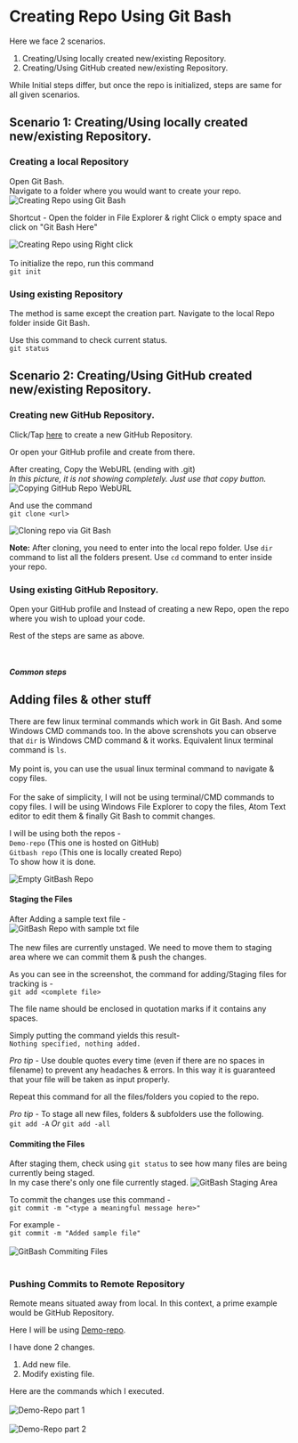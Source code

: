 # Creating Repo Using Git Bash

Here we face 2 scenarios.

1.  Creating/Using locally created new/existing Repository.
2.  Creating/Using GitHub created new/existing Repository.

While Initial steps differ, but once the repo is initialized, steps are same for all given scenarios.

## Scenario 1: Creating/Using locally created new/existing Repository.

### Creating a local Repository

Open Git Bash. <br>
Navigate to a folder where you would want to create your repo.
![Creating Repo using Git Bash](/Assets/Creating%20Repo%20in%20Git%20Bash.png)

Shortcut - Open the folder in File Explorer & right Click o empty space and click on "Git Bash Here"

![Creating Repo using Right click](/Assets/Creating%20Repo%20in%20Git%20Bash%20using%20Right%20click.png)
<br><br>
To initialize the repo, run this command <br>
`git init`
<br>

### Using existing Repository

The method is same except the creation part. Navigate to the local Repo folder inside Git Bash.

Use this command to check current status.<br>
`git status`

## Scenario 2: Creating/Using GitHub created new/existing Repository.

### Creating new GitHub Repository.

Click/Tap [here](www.github.com/new) to create a new GitHub Repository.<br>

Or open your GitHub profile and create from there.<br>

After creating, Copy the WebURL (ending with .git)<br>
_In this picture, it is not showing completely. Just use that copy button._
![Copying GitHub Repo WebURL](/Assets/Cloning%20Repo%20into%20GD.png)

And use the command <br>
`git clone <url>`

![Cloning repo via Git Bash](/Assets/Git%20bash%20clone.png)

**Note:** After cloning, you need to enter into the local repo folder. Use `dir` command to list all the folders present. Use `cd` command to enter inside your repo.

### Using existing GitHub Repository.

Open your GitHub profile and Instead of creating a new Repo, open the repo where you wish to upload your code.<br>

Rest of the steps are same as above.<br><br><br>

**_Common steps_**<br>

## Adding files & other stuff

There are few linux terminal commands which work in Git Bash. And some Windows CMD commands too. In the above screnshots you can observe that `dir` is Windows CMD command & it works. Equivalent linux terminal command is `ls`. <br><br>
My point is, you can use the usual linux terminal command to navigate & copy files.<br><br>
For the sake of simplicity, I will not be using terminal/CMD commands to copy files. I will be using Windows File Explorer to copy the files, Atom Text editor to edit them & finally Git Bash to commit changes.<br>

I will be using both the repos - <br>
`Demo-repo`  (This one is hosted on GitHub)<br>
`Gitbash repo` (This one is locally created Repo)<br>
To show how it is done.<br>

![Empty GitBash Repo](/Assets/Empty%20Gitbash%20Repo.png)

#### Staging the Files

After Adding a sample text file -<br>
![GitBash Repo with sample txt file](/Assets/GBR%20with%20sample%20txt.png)<br><br>
The new files are currently unstaged. We need to move them to staging area where we can commit them & push the changes.<br>

As you can see in the screenshot, the command for adding/Staging files for tracking is -<br>
`git add <complete file>`

The file name should be enclosed in quotation marks if it contains any spaces.

Simply putting the command yields this result-<br>
`Nothing specified, nothing added.`

_Pro tip_ - Use double quotes every time (even if there are no spaces in filename) to prevent any headaches & errors. In this way it is guaranteed that your file will be taken as input properly.<br>

Repeat this command for all the files/folders you copied to the repo.<br>

_Pro tip_ - To stage all new files, folders & subfolders use the following.<br>
`git add -A` _Or_ `git add -all`<br>

#### Commiting the Files

After staging them, check using `git status` to see how many files are being currently being staged.<br>
In my case there's only one file currently staged.
![GitBash Staging Area](/Assets/GB%20Staged%20files.png)

To commit the changes use this command -<br>
`git commit -m "<type a meaningful message here>"`
<br>

For example -<br>
`git commit -m "Added sample file"`
<br><br>
![GitBash Commiting Files](/Assets/GB%20Commit%20Files.png)
<br><br>

### Pushing Commits to Remote Repository

Remote means situated away from local.
In this context, a prime example would be GitHub Repository.

Here I will be using [Demo-repo](https://github.com/MRDGH2821/Demo-Repo).

I have done 2 changes.

1.  Add new file.
2.  Modify existing file.

Here are the commands which I executed.<br><br>
![Demo-Repo part 1](/Assets/GB%20Demo%20repo%20p1.png)<br><br>
![Demo-Repo part 2](/Assets/GB%20Demo%20repo%20p2.png)
